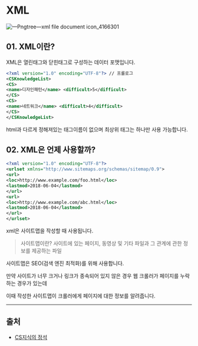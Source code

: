 # XML

![—Pngtree—xml file document icon_4166301](https://user-images.githubusercontent.com/56298540/215452315-25d01e72-eaa3-414c-b74a-963fb54a930e.png)

## 01. XML이란?

XML은 열린태그와 닫힌태그로 구성하는 데이터 포맷입니다.

```xml
<?xml version="1.0" encoding="UTF-8"?> // 프롤로그
<CSKnowledgeList>
<CS>
<name>디자인패턴</name> <difficult>5</difficult>
</CS>
<CS>
<name>네트워크</name> <difficult>4</difficult>
</CS>
</CSKnowledgeList>
```

html과 다르게 정해져있는 태그이름이 없으며 최상위 태그는 하나만 사용 가능합니다.

## 02. XML은 언제 사용할까?

```xml
<?xml version="1.0" encoding="UTF-8"?>
<urlset xmlns="http://www.sitemaps.org/schemas/sitemap/0.9">
<url>
<loc>http://www.example.com/foo.html</loc>
<lastmod>2018-06-04</lastmod>
</url>
<url>
<loc>http://www.example.com/abc.html</loc>
<lastmod>2018-06-04</lastmod>
</url>
</urlset>
```

xml은 사이트맵을 작성할 때 사용됩니다.

> 사이트맵이란? 사이트에 있는 페이지, 동영상 및 기타 파일과 그 관계에 관한 정보를 제공하는 파일

사이트맵은 SEO(검색 엔진 최적화)를 위해 사용합니다.

만약 사이트가 너무 크거나 링크가 종속되어 있지 않은 경우 웹 크롤러가 페이지를 누락하는 경우가 있는데

이때 작성한 사이트맵이 크롤러에게 페이지에 대한 정보를 알려줍니다.

---

## 출처

- [CS지식의 정석](https://www.inflearn.com/course/%EA%B0%9C%EB%B0%9C%EC%9E%90-%EB%A9%B4%EC%A0%91-cs-%ED%8A%B9%EA%B0%95)
